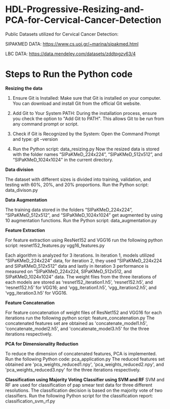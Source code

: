 # HDL-Progressive-Resizing-and-PCA-for-Cervical-Cancer-Detection

Public Datasets utilized for Cervical Cancer Detection:

SIPAKMED DATA: https://www.cs.uoi.gr/~marina/sipakmed.html 

LBC DATA: https://data.mendeley.com/datasets/zddtpgzv63/4

# Steps to Run the Python code

**Resizing the data**
1. Ensure Git is Installed:
Make sure that Git is installed on your computer. You can download and install Git from the official Git website.

2. Add Git to Your System PATH:
During the installation process, ensure you check the option to "Add Git to PATH". This allows Git to be run from any command prompt or script.

3. Check if Git is Recognized by the System:
Open the Command Prompt and type:
git –version

4. Run the Python script:
data_resizing.py
Now the resized data is stored with the folder names “SIPaKMeD_224x224”, “SIPaKMeD_512x512”, and “SIPaKMeD_1024x1024” in the current directory.

**Data division**

The dataset with different sizes is divided into training, validation, and testing with 60%, 20%, and 20% proportions.
Run the Python script:
data_divison.py

**Data Augmentation**

The training data stored in the folders “SIPaKMeD_224x224”, “SIPaKMeD_512x512”, and “SIPaKMeD_1024x1024” get augmented by using 10 augmentation functions.
Run the Python script:
data_augmentation.py

**Feature Extraction**

For feature extraction using ResNet152 and VGG16 run the following python script:
resnet152_features.py
vgg16_features.py

Each algorithm is analyzed for 3 iterations. In iteration 1, models utilized “SIPaKMeD_224x224” data, for iteration 2, they used “SIPaKMeD_224x224 and SIPaKMeD_512x512” data and lastly in iteration 3 performance is measured on “SIPaKMeD_224x224, SIPaKMeD_512x512, and SIPaKMeD_1024x1024” data. The weight files from the three iterations of each models are stored as ‘resnet152_iteration1.h5’, ‘resnet152.h5’, and ‘resnet152.h5’ for VGG16; and ‘vgg_iteration1.h5’, ‘vgg_iteration2.h5’, and ‘vgg_iteration3.h5’ for VGG16.

**Feature Concatenation**

For feature concatenation of weight files of ResNet152 and VGG16 for each iterations run the following python script: 
feature_concatenation.py
The concatenated features set are obtained as 'concatenate_model1.h5', 'concatenate_model2.h5', and 'concatenate_model3.h5' for the three iterations respectively.

**PCA for Dimensionality Reduction**

To reduce the dimension of concatenated features, PCA is implemented. Run the following Python code:
pca_application.py
The reduced features set obtained are 'pca_weights_reduced1.npy', 'pca_weights_reduced2.npy', and 'pca_weights_reduced3.npy' for the three iterations respectively.

**Classification using Majority Voting Classifier using SVM and RF**
SVM and RF are used for classification of pap smear test data for three different resolutions. The classification decision is based on the majority vote of two classifiers. 
Run the following Python script for the classification report:
classification_svm_rf.py

